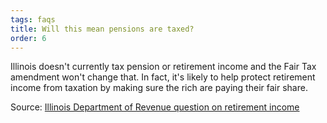 ```yaml
---
tags: faqs
title: Will this mean pensions are taxed?
order: 6
---
```


Illinois doesn't currently tax pension or retirement income and the Fair Tax amendment won't change that. In fact, it's likely to help protect retirement income from taxation by making sure the rich are paying their fair share.

Source: [Illinois Department of Revenue question on retirement income](https://www2.illinois.gov/rev/questionsandanswers/pages/99.aspx)
